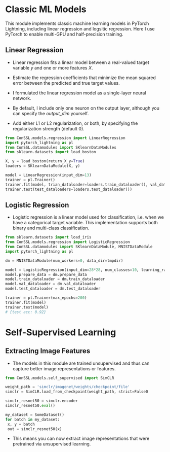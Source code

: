 # Classic ML Models
This module implements classic machine learning models in PyTorch Lightning, including linear regression and logsitic regression.
Here I use PyTorch to enable multi-GPU and half-precision training.

## Linear Regression
* Linear regression fits a linear model between a real-valued target variable *y* and one or more features *X*. 
* Estimate the regression coefficients that minimize the mean squared error between the predicted and true target values.

* I formulated the linear regression model as a single-layer neural network. 
* By default, I include only one neuron on the output layer, although you can specify the *output_dim* yourself.

* Add either L1 or L2 regularization, or both, by specifying the regularization strength (default 0).
```python
from ConSSL.models.regression import LinearRegression
import pytorch_lightning as pl
from ConSSL.datamodules import SKlearnDataModules
from sklearn.datasets import load_boston

X, y = load_boston(return_X_y=True)
loaders = SKlearnDataModule(X, y)

model = LinearRegression(input_dim=13)
trainer = pl.Trainer()
trainer.fit(model, trian_dataloader=loaders.train_dataloader(), val_dataloaders=loaders.val_dataloader())
trainer.test(test_dataloaders=loaders.test_dataloader())
```

## Logistic Regression
* Logistic regression is a linear model used for classification, i.e. when we have a categorical target variable. 
This implementation supports both binary and multi-class classification.

```python
from sklearn.datasets import load_iris
from ConSSL.models.regression import LogisticRegression
from ConSSL.datamodules import SKlearnDataModule, MNISTDataModule
import pytorch_lightning as pl

dm = MNISTDataModule(num_workers=0, data_dir=tmpdir)

model = LogisticRegression(input_dim=28*28, num_classes=10, learning_rate=0.001)
model.prepare_data = dm.prepare_data
model.train_dataloader = dm.train_dataloader
model.val_dataloader = dm.val_dataloader
model.test_dataloader = dm.test_dataloader

trainer = pl.Trainer(max_epochs=200)
trainer.fit(model)
trainer.test(model)
# {test acc: 0.92}
```

# Self-Supervised Learning
## Extracting Image Features 
* The models in this module are trained unsupervised and thus can capture better image representations or features.
```python
from ConSSL.models.self_supervised import SimCLR

weight_path = 'simclr/imagenet/weights/checkpoint/file'
simclr = SimCLR.load_from_checkpoint(weight_path, strict=False0

simclr_resnet50 = simclr.encoder
simclr_resnet50.eval()

my_dataset = SomeDataset()
for batch in my_dataset:
 x, y = batch
 out = simclr_resnet50(x)
```
* This means you can now extract image representations that were pretrained via unsupervised learning.



